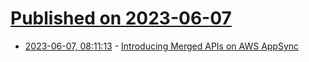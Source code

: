 # [Published on 2023-06-07](index.md)

* [2023-06-07, 08:11:13](https://lobste.rs/s/co2szy/introducing_merged_apis_on_aws_appsync) - [Introducing Merged APIs on AWS AppSync](https://aws.amazon.com/blogs/mobile/introducing-merged-apis-on-aws-appsync/)
